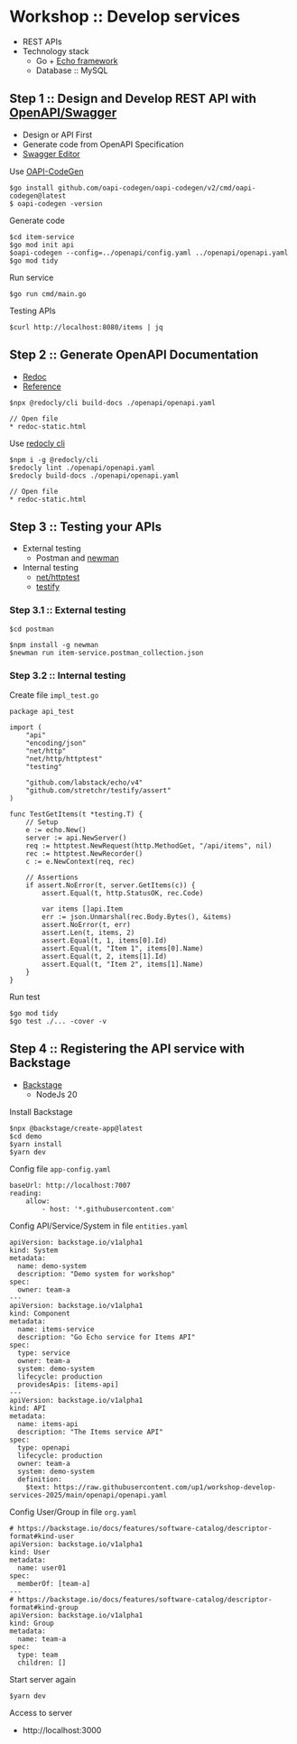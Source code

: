 # Workshop :: Develop services
* REST APIs
* Technology stack
  * Go + [Echo framework](https://github.com/labstack/echo)
  * Database :: MySQL

## Step 1 :: Design and Develop REST API with [OpenAPI/Swagger](https://swagger.io/)
* Design or API First
* Generate code from OpenAPI Specification
* [Swagger Editor](https://editor.swagger.io/)

Use [OAPI-CodeGen](https://github.com/oapi-codegen/oapi-codegen)
```
$go install github.com/oapi-codegen/oapi-codegen/v2/cmd/oapi-codegen@latest
$ oapi-codegen -version
```

Generate code 
```
$cd item-service
$go mod init api
$oapi-codegen --config=../openapi/config.yaml ../openapi/openapi.yaml
$go mod tidy
```

Run service
```
$go run cmd/main.go
```

Testing APIs
```
$curl http://localhost:8080/items | jq
```

## Step 2 :: Generate OpenAPI Documentation
* [Redoc](https://github.com/Redocly/redoc)
* [Reference](https://github.com/up1/workshop-api-first/tree/main/workshop/swagger)

```
$npx @redocly/cli build-docs ./openapi/openapi.yaml

// Open file
* redoc-static.html
```

Use [redocly cli](https://redocly.com/docs/cli)
```
$npm i -g @redocly/cli 
$redocly lint ./openapi/openapi.yaml
$redocly build-docs ./openapi/openapi.yaml

// Open file
* redoc-static.html
```

## Step 3 :: Testing your APIs
* External testing
  * Postman and [newman](https://www.npmjs.com/package/newman)
* Internal testing
  * [net/httptest](https://pkg.go.dev/net/http/httptest)
  * [testify](https://github.com/stretchr/testify)


### Step 3.1 :: External testing
```
$cd postman

$npm install -g newman
$newman run item-service.postman_collection.json
```

### Step 3.2 :: Internal testing
Create file `impl_test.go`
```
package api_test

import (
	"api"
	"encoding/json"
	"net/http"
	"net/http/httptest"
	"testing"

	"github.com/labstack/echo/v4"
	"github.com/stretchr/testify/assert"
)

func TestGetItems(t *testing.T) {
	// Setup
	e := echo.New()
	server := api.NewServer()
	req := httptest.NewRequest(http.MethodGet, "/api/items", nil)
	rec := httptest.NewRecorder()
	c := e.NewContext(req, rec)

	// Assertions
	if assert.NoError(t, server.GetItems(c)) {
		assert.Equal(t, http.StatusOK, rec.Code)

		var items []api.Item
		err := json.Unmarshal(rec.Body.Bytes(), &items)
		assert.NoError(t, err)
		assert.Len(t, items, 2)
		assert.Equal(t, 1, items[0].Id)
		assert.Equal(t, "Item 1", items[0].Name)
		assert.Equal(t, 2, items[1].Id)
		assert.Equal(t, "Item 2", items[1].Name)
	}
}
```

Run test
```
$go mod tidy
$go test ./... -cover -v
```

## Step 4 :: Registering the API service with Backstage
* [Backstage](https://backstage.io/)
  * NodeJs 20

Install Backstage
```
$npx @backstage/create-app@latest
$cd demo
$yarn install
$yarn dev
```

Config file `app-config.yaml`
```
baseUrl: http://localhost:7007
reading:
    allow:
        - host: '*.githubusercontent.com'
```

Config API/Service/System in file `entities.yaml`
```
apiVersion: backstage.io/v1alpha1
kind: System
metadata:
  name: demo-system
  description: "Demo system for workshop"
spec:
  owner: team-a
---
apiVersion: backstage.io/v1alpha1
kind: Component
metadata:
  name: items-service
  description: "Go Echo service for Items API"
spec:
  type: service
  owner: team-a
  system: demo-system
  lifecycle: production
  providesApis: [items-api]
---
apiVersion: backstage.io/v1alpha1
kind: API
metadata:
  name: items-api
  description: "The Items service API"
spec:
  type: openapi
  lifecycle: production
  owner: team-a
  system: demo-system
  definition:
    $text: https://raw.githubusercontent.com/up1/workshop-develop-services-2025/main/openapi/openapi.yaml
```

Config User/Group in file `org.yaml`
```
# https://backstage.io/docs/features/software-catalog/descriptor-format#kind-user
apiVersion: backstage.io/v1alpha1
kind: User
metadata:
  name: user01
spec:
  memberOf: [team-a]
---
# https://backstage.io/docs/features/software-catalog/descriptor-format#kind-group
apiVersion: backstage.io/v1alpha1
kind: Group
metadata:
  name: team-a
spec:
  type: team
  children: []
```

Start server again
```
$yarn dev
```

Access to server
* http://localhost:3000
